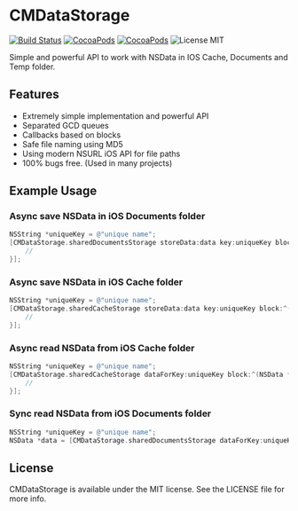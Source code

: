 # CMDataStorage

[![Build Status](https://secure.travis-ci.org/mureev/CMDataStorage.png?branch=master)](http://travis-ci.org/mureev/CMDataStorage)
[![CocoaPods](https://cocoapod-badges.herokuapp.com/v/CMDataStorage/badge.png)](http://cocoapods.org/?q=name%3ACMDataStorage%2A)
[![CocoaPods](https://cocoapod-badges.herokuapp.com/p/CMDataStorage/badge.png)](http://cocoapods.org/?q=name%3ACMDataStorage%2A)
![License MIT](https://go-shields.herokuapp.com/license-MIT-blue.png)

Simple and powerful API to work with NSData in IOS Cache, Documents and Temp folder.

## Features

- Extremely simple implementation and powerful API
- Separated GCD queues
- Callbacks based on blocks
- Safe file naming using MD5
- Using modern NSURL iOS API for file paths
- 100% bugs free. (Used in many projects)

## Example Usage

### Async save NSData in iOS Documents folder

```objective-c
NSString *uniqueKey = @"unique name";
[CMDataStorage.sharedDocumentsStorage storeData:data key:uniqueKey block:^(BOOL succeeds) {
    //
}];
```

### Async save NSData in iOS Cache folder

```objective-c
NSString *uniqueKey = @"unique name";
[CMDataStorage.sharedCacheStorage storeData:data key:uniqueKey block:^(BOOL succeeds) {
    //
}];
```

### Async read NSData from iOS Cache folder

```objective-c
NSString *uniqueKey = @"unique name";
[CMDataStorage.sharedCacheStorage dataForKey:uniqueKey block:^(NSData *data) {
    //
}];
```

### Sync read NSData from iOS Documents folder

```objective-c
NSString *uniqueKey = @"unique name";
NSData *data = [CMDataStorage.sharedDocumentsStorage dataForKey:uniqueKey];
```

## License

CMDataStorage is available under the MIT license. See the LICENSE file for more info.
